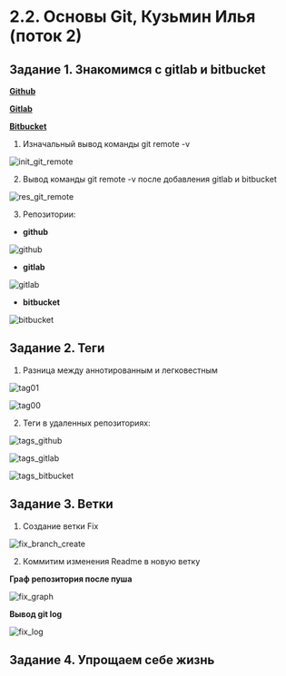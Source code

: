 # 2.2. Основы Git, Кузьмин Илья (поток 2)

## Задание 1. Знакомимся с gitlab и bitbucket

**[Github](https://github.com/KuzminIlya/NetologyDevOps)**

**[Gitlab](https://gitlab.com/k1240/netologydevops)** 

**[Bitbucket](https://bitbucket.org/amigo920/netologydevops/src)**

1. Изначальный вывод команды git remote -v

![init_git_remote](resources/init_git_remote.jpg)

2. Вывод команды git remote -v после добавления gitlab и bitbucket

![res_git_remote](resources/res_git_remote.jpg)

3. Репозитории:

* **github**

![github](resources/github.jpg)

* **gitlab**

![gitlab](resources/gitlab.jpg)

* **bitbucket**

![bitbucket](resources/bitbucket.jpg)

## Задание 2. Теги

1. Разница между аннотированным и легковестным

![tag01](resources/tag01_terminal.jpg)

![tag00](resources/tag00_terminal.jpg)

2. Теги в удаленных репозиториях:

![tags_github](resources/tags_github.jpg)

![tags_gitlab](resources/tags_gitlab.jpg)

![tags_bitbucket](resources/tags_bitbucket.jpg)

## Задание 3. Ветки

1. Создание ветки Fix

![fix_branch_create](resources/fix_branch_create.jpg)

2. Коммитим изменения Readme в новую ветку

**Граф репозитория после пуша**

![fix_graph](resources/fix_graph.jpg)

**Вывод git log**

![fix_log](resources/fix_log.jpg)

## Задание 4. Упрощаем себе жизнь
